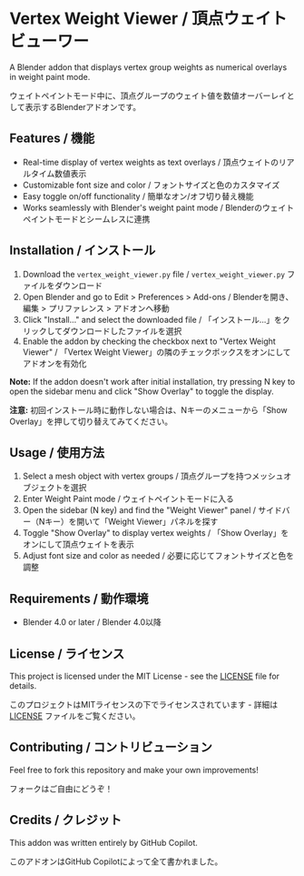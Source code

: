 # Vertex Weight Viewer / 頂点ウェイトビューワー

A Blender addon that displays vertex group weights as numerical overlays in weight paint mode.

ウェイトペイントモード中に、頂点グループのウェイト値を数値オーバーレイとして表示するBlenderアドオンです。

## Features / 機能

- Real-time display of vertex weights as text overlays / 頂点ウェイトのリアルタイム数値表示
- Customizable font size and color / フォントサイズと色のカスタマイズ
- Easy toggle on/off functionality / 簡単なオン/オフ切り替え機能
- Works seamlessly with Blender's weight paint mode / Blenderのウェイトペイントモードとシームレスに連携

## Installation / インストール

1. Download the `vertex_weight_viewer.py` file / `vertex_weight_viewer.py` ファイルをダウンロード
2. Open Blender and go to Edit > Preferences > Add-ons / Blenderを開き、編集 > プリファレンス > アドオンへ移動
3. Click "Install..." and select the downloaded file / 「インストール...」をクリックしてダウンロードしたファイルを選択
4. Enable the addon by checking the checkbox next to "Vertex Weight Viewer" / 「Vertex Weight Viewer」の隣のチェックボックスをオンにしてアドオンを有効化

**Note:** If the addon doesn't work after initial installation, try pressing N key to open the sidebar menu and click "Show Overlay" to toggle the display.

**注意:** 初回インストール時に動作しない場合は、Nキーのメニューから「Show Overlay」を押して切り替えてみてください。

## Usage / 使用方法

1. Select a mesh object with vertex groups / 頂点グループを持つメッシュオブジェクトを選択
2. Enter Weight Paint mode / ウェイトペイントモードに入る
3. Open the sidebar (N key) and find the "Weight Viewer" panel / サイドバー（Nキー）を開いて「Weight Viewer」パネルを探す
4. Toggle "Show Overlay" to display vertex weights / 「Show Overlay」をオンにして頂点ウェイトを表示
5. Adjust font size and color as needed / 必要に応じてフォントサイズと色を調整

## Requirements / 動作環境

- Blender 4.0 or later / Blender 4.0以降

## License / ライセンス

This project is licensed under the MIT License - see the [LICENSE](LICENSE) file for details.

このプロジェクトはMITライセンスの下でライセンスされています - 詳細は [LICENSE](LICENSE) ファイルをご覧ください。

## Contributing / コントリビューション

Feel free to fork this repository and make your own improvements!

フォークはご自由にどうぞ！

## Credits / クレジット

This addon was written entirely by GitHub Copilot.

このアドオンはGitHub Copilotによって全て書かれました。